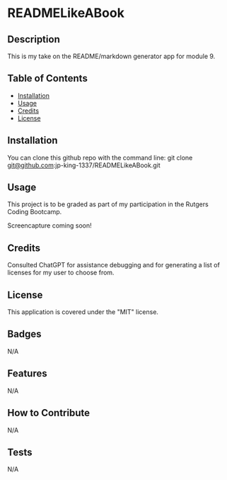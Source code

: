 # READMELikeABook


## Description

This is my take on the README/markdown generator app for module 9.


## Table of Contents

- [Installation](#installation)
- [Usage](#usage)
- [Credits](#credits)
- [License](#license)


## Installation

You can clone this github repo with the command line:
git clone git@github.com:jp-king-1337/READMELikeABook.git


## Usage

This project is to be graded as part of my participation in the Rutgers Coding Bootcamp.

Screencapture coming soon!


## Credits

Consulted ChatGPT for assistance debugging and for generating a list of licenses for my user to choose from.


## License

This application is covered under the "MIT" license.


## Badges

N/A


## Features

N/A


## How to Contribute

N/A


## Tests

N/A